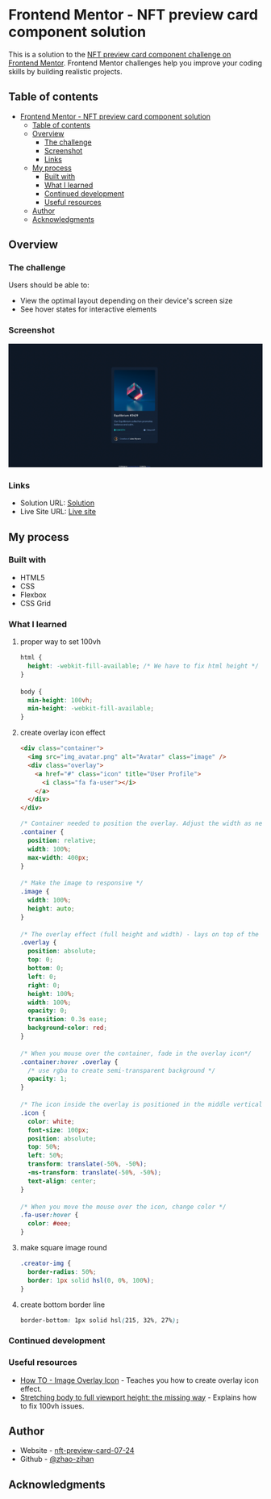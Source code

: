 # Frontend Mentor - NFT preview card component solution

This is a solution to the [NFT preview card component challenge on Frontend Mentor](https://www.frontendmentor.io/challenges/nft-preview-card-component-SbdUL_w0U). Frontend Mentor challenges help you improve your coding skills by building realistic projects.

## Table of contents

- [Frontend Mentor - NFT preview card component solution](#frontend-mentor---nft-preview-card-component-solution)
  - [Table of contents](#table-of-contents)
  - [Overview](#overview)
    - [The challenge](#the-challenge)
    - [Screenshot](#screenshot)
    - [Links](#links)
  - [My process](#my-process)
    - [Built with](#built-with)
    - [What I learned](#what-i-learned)
    - [Continued development](#continued-development)
    - [Useful resources](#useful-resources)
  - [Author](#author)
  - [Acknowledgments](#acknowledgments)

## Overview

### The challenge

Users should be able to:

- View the optimal layout depending on their device's screen size
- See hover states for interactive elements

### Screenshot

![](markdown-img/2022-07-24-22-04-43.png)

### Links

- Solution URL: [Solution](https://github.com/zhao-zihan/frontend-mentor-practices/tree/main/nft-preview-card-component-main)
- Live Site URL: [Live site](https://nft-preview-card-07-24.netlify.app/)

## My process

### Built with

- HTML5
- CSS
- Flexbox
- CSS Grid

### What I learned

1. proper way to set 100vh

   ```css
   html {
     height: -webkit-fill-available; /* We have to fix html height */
   }

   body {
     min-height: 100vh;
     min-height: -webkit-fill-available;
   }
   ```

2. create overlay icon effect

   ```html
   <div class="container">
     <img src="img_avatar.png" alt="Avatar" class="image" />
     <div class="overlay">
       <a href="#" class="icon" title="User Profile">
         <i class="fa fa-user"></i>
       </a>
     </div>
   </div>
   ```

   ```css
   /* Container needed to position the overlay. Adjust the width as needed */
   .container {
     position: relative;
     width: 100%;
     max-width: 400px;
   }

   /* Make the image to responsive */
   .image {
     width: 100%;
     height: auto;
   }

   /* The overlay effect (full height and width) - lays on top of the container and over the image */
   .overlay {
     position: absolute;
     top: 0;
     bottom: 0;
     left: 0;
     right: 0;
     height: 100%;
     width: 100%;
     opacity: 0;
     transition: 0.3s ease;
     background-color: red;
   }

   /* When you mouse over the container, fade in the overlay icon*/
   .container:hover .overlay {
     /* use rgba to create semi-transparent background */
     opacity: 1;
   }

   /* The icon inside the overlay is positioned in the middle vertically and horizontally */
   .icon {
     color: white;
     font-size: 100px;
     position: absolute;
     top: 50%;
     left: 50%;
     transform: translate(-50%, -50%);
     -ms-transform: translate(-50%, -50%);
     text-align: center;
   }

   /* When you move the mouse over the icon, change color */
   .fa-user:hover {
     color: #eee;
   }
   ```

3. make square image round

   ```css
   .creator-img {
     border-radius: 50%;
     border: 1px solid hsl(0, 0%, 100%);
   }
   ```

4. create bottom border line
   ```css
   border-bottom: 1px solid hsl(215, 32%, 27%);
   ```

### Continued development

### Useful resources

- [How TO - Image Overlay Icon](https://www.w3schools.com/howto/howto_css_image_overlay_icon.asp) - Teaches you how to create overlay icon effect.
- [Stretching body to full viewport height: the missing way](https://dev.to/fenok/stretching-body-to-full-viewport-height-the-missing-way-2ghd#:~:text=A%20height%20of%20100vh%20corresponds,height%20regardless%20of%20its%20content.) - Explains how to fix 100vh issues.

## Author

- Website - [nft-preview-card-07-24](https://nft-preview-card-07-24.netlify.app/)
- Github - [@zhao-zihan](https://github.com/zhao-zihan)

## Acknowledgments
